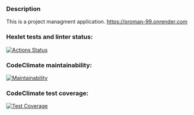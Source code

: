 ### Description
This is a project managment application.
https://proman-99.onrender.com

### Hexlet tests and linter status:
[![Actions Status](https://github.com/Iliatar/java-project-99/actions/workflows/hexlet-check.yml/badge.svg)](https://github.com/Iliatar/java-project-99/actions)
### CodeClimate maintainability:
[![Maintainability](https://api.codeclimate.com/v1/badges/a136c50f34beff8de9aa/maintainability)](https://codeclimate.com/github/Iliatar/java-project-99/maintainability)
### CodeClimate test coverage:
[![Test Coverage](https://api.codeclimate.com/v1/badges/a136c50f34beff8de9aa/test_coverage)](https://codeclimate.com/github/Iliatar/java-project-99/test_coverage)
